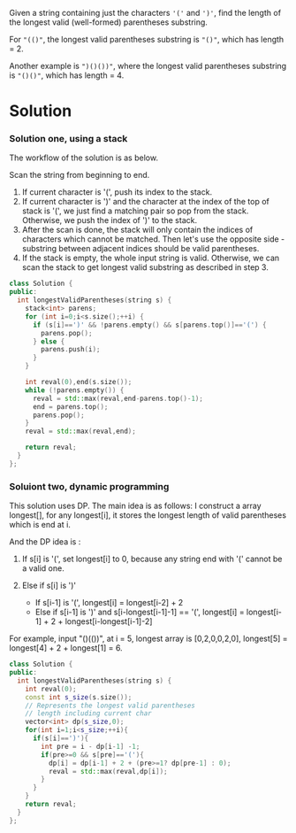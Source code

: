 Given a string containing just the characters ```'('``` and ```')'```, find the length of the longest valid (well-formed) parentheses substring.

For ```"(()"```, the longest valid parentheses substring is ```"()"```, which has length = 2.

Another example is ```")()())"```, where the longest valid parentheses substring is ```"()()"```, which has length = 4.

# Solution

### Solution one, using a stack

The workflow of the solution is as below.

Scan the string from beginning to end.

1. If current character is '(', push its index to the stack.   
2. If current character is ')' and the character at the index of the top of stack is '(', we just find a matching pair so pop from the stack. Otherwise, we push the index of ')' to the stack.  
3. After the scan is done, the stack will only contain the indices of characters which cannot be matched. Then let's use the opposite side - substring between adjacent indices should be valid parentheses.  
4. If the stack is empty, the whole input string is valid. Otherwise, we can scan the stack to get longest valid substring as described in step 3.  

```cpp
class Solution {
public:
  int longestValidParentheses(string s) {
    stack<int> parens;
    for (int i=0;i<s.size();++i) {
      if (s[i]==')' && !parens.empty() && s[parens.top()]=='(') {
        parens.pop();
      } else {
        parens.push(i);
      }
    }

    int reval(0),end(s.size());
    while (!parens.empty()) {
      reval = std::max(reval,end-parens.top()-1);
      end = parens.top();
      parens.pop();
    }
    reval = std::max(reval,end);

    return reval;
  }
};
```


### Soluiont two, dynamic programming


This solution uses DP. The main idea is as follows: I construct a array longest[], for any longest[i], it stores the longest length of valid parentheses which is end at i.

And the DP idea is :

1. If s[i] is '(', set longest[i] to 0, because any string end with '(' cannot be a valid one.

2. Else if s[i] is ')'
   * If s[i-1] is '(', longest[i] = longest[i-2] + 2
   * Else if s[i-1] is ')' and s[i-longest[i-1]-1] == '(', longest[i] = longest[i-1] + 2 + longest[i-longest[i-1]-2]

For example, input "()(())", at i = 5, longest array is [0,2,0,0,2,0], longest[5] = longest[4] + 2 + longest[1] = 6.

```cpp
class Solution {
public:
  int longestValidParentheses(string s) {
    int reval(0);
    const int s_size(s.size());
    // Represents the longest valid parentheses
    // length including current char
    vector<int> dp(s_size,0);
    for(int i=1;i<s_size;++i){
      if(s[i]==')'){
        int pre = i - dp[i-1] -1;
        if(pre>=0 && s[pre]=='('){
          dp[i] = dp[i-1] + 2 + (pre>=1? dp[pre-1] : 0);
          reval = std::max(reval,dp[i]);
        }
      }
    }
    return reval;
  }
};
```
